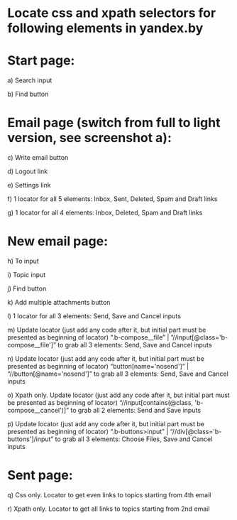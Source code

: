 # Locate css and xpath selectors for following elements in yandex.by 

# Start page:

a) Search input

b) Find button

# Email page (switch from full to light version, see screenshot a):

c) Write email button

d) Logout link

e) Settings link

f) 1 locator for all 5 elements: Inbox, Sent, Deleted, Spam and Draft links

g) 1 locator for all 4 elements: Inbox, Deleted, Spam and Draft links

# New email page:

h) To input

i) Topic input

j) Find button

k) Add multiple attachments button

l) 1 locator for all 3 elements: Send, Save and Cancel inputs

m) Update locator (just add any code after it, but initial part must be presented as beginning of locator) “.b-compose__file” | ”//input[@class='b-compose__file']” to grab all 3 elements: Send, Save and Cancel inputs

n) Update locator (just add any code after it, but initial part must be presented as beginning of locator) “button[name='nosend']” | “//button[@name='nosend']” to grab all 3 elements: Send, Save and Cancel inputs

o) Xpath only. Update locator (just add any code after it, but initial part must be presented as beginning of locator) “//input[contains(@class, 'b-compose__cancel')]” to grab all 2 elements: Send and Save inputs

p) Update locator (just add any code after it, but initial part must be presented as beginning of locator) “.b-buttons>input” | “//div[@class='b-buttons']/input” to grab all 3 elements: Choose Files, Save and Cancel inputs

# Sent page:

q) Css only. Locator to get even links to topics starting from 4th email

r) Xpath only. Locator to get all links to topics starting from 2nd email
